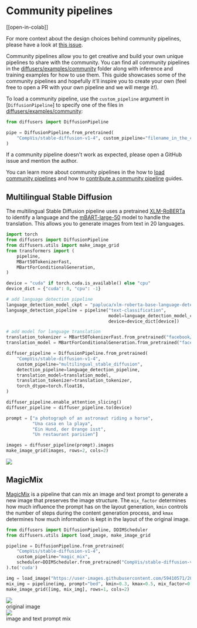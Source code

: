 <!--Copyright 2023 The HuggingFace Team. All rights reserved.

Licensed under the Apache License, Version 2.0 (the "License"); you may not use this file except in compliance with
the License. You may obtain a copy of the License at

http://www.apache.org/licenses/LICENSE-2.0

Unless required by applicable law or agreed to in writing, software distributed under the License is distributed on
an "AS IS" BASIS, WITHOUT WARRANTIES OR CONDITIONS OF ANY KIND, either express or implied. See the License for the
specific language governing permissions and limitations under the License.
-->

# Community pipelines

[[open-in-colab]]

<Tip>

For more context about the design choices behind community pipelines, please have a look at [this issue](https://github.com/huggingface/diffusers/issues/841).

</Tip>

Community pipelines allow you to get creative and build your own unique pipelines to share with the community. You can find all community pipelines in the [diffusers/examples/community](https://github.com/huggingface/diffusers/tree/main/examples/community) folder along with inference and training examples for how to use them. This guide showcases some of the community pipelines and hopefully it'll inspire you to create your own (feel free to open a PR with your own pipeline and we will merge it!).

To load a community pipeline, use the `custom_pipeline` argument in [`DiffusionPipeline`] to specify one of the files in [diffusers/examples/community](https://github.com/huggingface/diffusers/tree/main/examples/community):

```py
from diffusers import DiffusionPipeline

pipe = DiffusionPipeline.from_pretrained(
    "CompVis/stable-diffusion-v1-4", custom_pipeline="filename_in_the_community_folder", use_safetensors=True
)
```

If a community pipeline doesn't work as expected, please open a GitHub issue and mention the author.

You can learn more about community pipelines in the how to [load community pipelines](custom_pipeline_overview) and how to [contribute a community pipeline](contribute_pipeline) guides.

## Multilingual Stable Diffusion

The multilingual Stable Diffusion pipeline uses a pretrained [XLM-RoBERTa](https://huggingface.co/papluca/xlm-roberta-base-language-detection) to identify a language and the [mBART-large-50](https://huggingface.co/facebook/mbart-large-50-many-to-one-mmt) model to handle the translation. This allows you to generate images from text in 20 languages.

```py
import torch
from diffusers import DiffusionPipeline
from diffusers.utils import make_image_grid
from transformers import (
    pipeline,
    MBart50TokenizerFast,
    MBartForConditionalGeneration,
)

device = "cuda" if torch.cuda.is_available() else "cpu"
device_dict = {"cuda": 0, "cpu": -1}

# add language detection pipeline
language_detection_model_ckpt = "papluca/xlm-roberta-base-language-detection"
language_detection_pipeline = pipeline("text-classification",
                                       model=language_detection_model_ckpt,
                                       device=device_dict[device])

# add model for language translation
translation_tokenizer = MBart50TokenizerFast.from_pretrained("facebook/mbart-large-50-many-to-one-mmt")
translation_model = MBartForConditionalGeneration.from_pretrained("facebook/mbart-large-50-many-to-one-mmt").to(device)

diffuser_pipeline = DiffusionPipeline.from_pretrained(
    "CompVis/stable-diffusion-v1-4",
    custom_pipeline="multilingual_stable_diffusion",
    detection_pipeline=language_detection_pipeline,
    translation_model=translation_model,
    translation_tokenizer=translation_tokenizer,
    torch_dtype=torch.float16,
)

diffuser_pipeline.enable_attention_slicing()
diffuser_pipeline = diffuser_pipeline.to(device)

prompt = ["a photograph of an astronaut riding a horse",
          "Una casa en la playa",
          "Ein Hund, der Orange isst",
          "Un restaurant parisien"]

images = diffuser_pipeline(prompt).images
make_image_grid(images, rows=2, cols=2)
```

<div class="flex justify-center">
    <img src="https://user-images.githubusercontent.com/4313860/198328706-295824a4-9856-4ce5-8e66-278ceb42fd29.png"/>
</div>

## MagicMix

[MagicMix](https://huggingface.co/papers/2210.16056) is a pipeline that can mix an image and text prompt to generate a new image that preserves the image structure. The `mix_factor` determines how much influence the prompt has on the layout generation, `kmin` controls the number of steps during the content generation process, and `kmax` determines how much information is kept in the layout of the original image.

```py
from diffusers import DiffusionPipeline, DDIMScheduler
from diffusers.utils import load_image, make_image_grid

pipeline = DiffusionPipeline.from_pretrained(
    "CompVis/stable-diffusion-v1-4",
    custom_pipeline="magic_mix",
    scheduler=DDIMScheduler.from_pretrained("CompVis/stable-diffusion-v1-4", subfolder="scheduler"),
).to('cuda')

img = load_image("https://user-images.githubusercontent.com/59410571/209578593-141467c7-d831-4792-8b9a-b17dc5e47816.jpg")
mix_img = pipeline(img, prompt="bed", kmin=0.3, kmax=0.5, mix_factor=0.5)
make_image_grid([img, mix_img], rows=1, cols=2)
```

<div class="flex gap-4">
  <div>
    <img class="rounded-xl" src="https://user-images.githubusercontent.com/59410571/209578593-141467c7-d831-4792-8b9a-b17dc5e47816.jpg" />
    <figcaption class="mt-2 text-center text-sm text-gray-500">original image</figcaption>
  </div>
  <div>
    <img class="rounded-xl" src="https://user-images.githubusercontent.com/59410571/209578602-70f323fa-05b7-4dd6-b055-e40683e37914.jpg" />
    <figcaption class="mt-2 text-center text-sm text-gray-500">image and text prompt mix</figcaption>
  </div>
</div>
